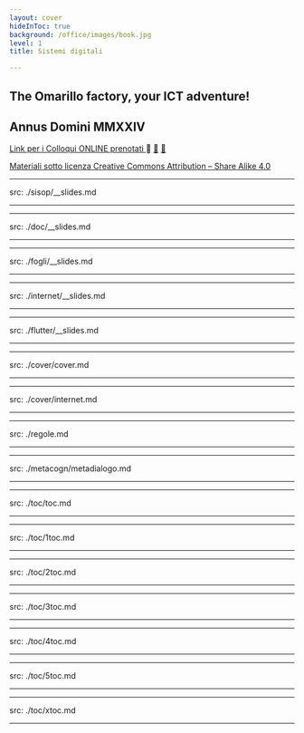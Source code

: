```yaml
---
layout: cover
hideInToc: true
background: /office/images/book.jpg
level: 1
title: Sistemi digitali

---
```


## The Omarillo factory, your ICT adventure!

## Annus Domini MMXXIV

<Toc columns="2" maxDepth="1" minDepth="1" mode="next" />

[Link per i Colloqui ONLINE prenotati ](https://bit.ly/LineaProf) 🎄 [🎁](https://gameomar.vercel.app/) [🎁](https://bebras.it/students/)

[Materiali sotto licenza Creative Commons Attribution – Share Alike 4.0](https://creativecommons.org/licenses/by-sa/4.0/)

---
src: ./sisop/__slides.md

---
---
src: ./doc/__slides.md

---
---
src: ./fogli/__slides.md

---
---
src: ./internet/__slides.md

---
---
src: ./flutter/__slides.md

---
---
src: ./cover/cover.md

---
---
src: ./cover/internet.md

---
---
src: ./regole.md

---
---
src: ./metacogn/metadialogo.md

---
---
src: ./toc/toc.md

---
---
src: ./toc/1toc.md

---
---
src: ./toc/2toc.md

---
---
src: ./toc/3toc.md

---
---
src: ./toc/4toc.md

---
---
src: ./toc/5toc.md

---
---
src: ./toc/xtoc.md

---
